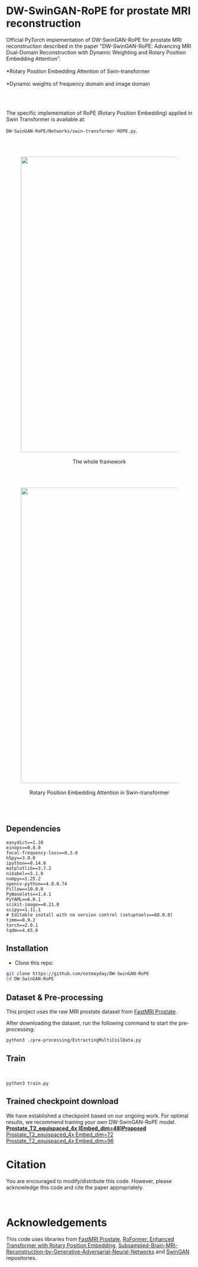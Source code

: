 # DW-SwinGAN-RoPE for prostate MRI reconstruction

Official PyTorch implementation of DW-SwinGAN-RoPE for prostate MRI reconstruction described in the paper "DW-SwinGAN-RoPE: Advancing MRI Dual-Domain Reconstruction with Dynamic Weighting and Rotary Position Embedding Attention".
<br />
<br />
*Rotary Position Embedding Attention of Swin-transformer
<br />
<br />
*Dynamic weights of frequency domain and image domain

<br />
<br />

The specific implementation of RoPE (Rotary Position Embedding) applied in Swin Transformer is available at:

`DW-SwinGAN-RoPE/Networks/swin-transformer-ROPE.py`.

<br />
<br />

<div align="center">
  <figure> 
    <img src="./asserts/framework.png" width="800px">
    <figcaption><br />The whole framework</figcaption> 
  </figure> 
</div>

<br />
<br />

<div align="center">
  <figure> 
    <img src="./asserts/RoPE Attention.png" width="800px">
    <figcaption><br />Rotary Position Embedding Attention in Swin-transformer</figcaption> 
    <figure> 
</div>

<br />
<br />

## Dependencies

```
easydict==1.10
einops==0.8.0
focal-frequency-loss==0.3.0
h5py==3.9.0
ipython==8.14.0
matplotlib==3.7.2
nibabel==5.1.0
numpy==1.25.2
opencv-python==4.8.0.74
Pillow==10.0.0
PyWavelets==1.4.1
PyYAML==6.0.1
scikit-image==0.21.0
scipy==1.11.1
# Editable install with no version control (setuptools==68.0.0)
timm==0.9.2
torch==2.0.1
tqdm==4.65.0
```

## Installation
- Clone this repo:
```bash
git clone https://github.com/notmayday/DW-SwinGAN-RoPE
cd DW-SwinGAN-RoPE
```
## Dataset & Pre-processing
This project uses the raw MRI prostate dataset from [FastMRI Prostate](https://github.com/cai2r/fastMRI_prostate).

After downloading the dataset, run the following command to start the pre-processing: <br />

```
python3 ./pre-processing/ExtractingMultiCoilData.py 

```

## Train

<br />

```
python3 train.py 

```

## Trained checkpoint download

We have established a checkpoint based on our ongoing work. For optimal results, we recommend training your own DW-SwinGAN-RoPE model.
<br />
[**Prostate_T2_equispaced_4x (Embed_dim=48)Proposed**](https://drive.google.com/file/d/1CXM74I7a9_5cwTnBeIgwzsBi9zYJeREP/view?usp=drive_link)
<br />
[Prostate_T2_equispaced_4x Embed_dim=72](https://drive.google.com/file/d/1O1WrO5eypboHumXVGQ4eSgQRQaheoR_g/view?usp=drive_link)
<br />
[Prostate_T2_equispaced_4x Embed_dim=96](https://drive.google.com/file/d/1MNvC1cjPBbpvsHGVyU7y6U3rUlKQLD3s/view?usp=drive_link)

# Citation
You are encouraged to modify/distribute this code. However, please acknowledge this code and cite the paper appropriately.


<br />

# Acknowledgements

This code uses libraries from [FastMRI Prostate](https://github.com/cai2r/fastMRI_prostate), [RoFormer: Enhanced Transformer with Rotary Position Embedding](https://huggingface.co/docs/transformers/model_doc/roformer), [Subsampled-Brain-MRI-Reconstruction-by-Generative-Adversarial-Neural-Networks](https://github.com/ItamarDavid/Subsampled-Brain-MRI-Reconstruction-by-Generative-Adversarial-Neural-Networks) and [SwinGAN](https://github.com/learnerzx/SwinGAN) repositories.

